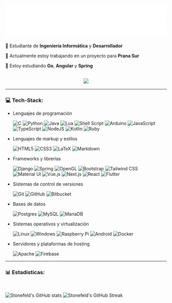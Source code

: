 ![Light](https://raw.githubusercontent.com/stonefeld/stonefeld/master/assets/typing-light.svg#gh-light-mode-only)
![Dark](https://raw.githubusercontent.com/stonefeld/stonefeld/master/assets/typing-dark.svg#gh-dark-mode-only)

💫 Estudiante de **Ingeniería Informática** y **Desarrollador**

🔭 Actualmente estoy trabajando en un proyecto para **Prana Sur**

🌱 Estoy estudiando **Go**, **Angular** y **Spring**

<br>
<div align="center">
  <img src="https://visitcount.itsvg.in/api?id=stonefeld&label=Visitas%20al%20perfil&color=1&icon=0&pretty=true"/>
</div>

---

### 💻 Tech-Stack:

* Lenguajes de programación

  ![C](https://img.shields.io/badge/c-%2300599C.svg?style=flat&logo=c&logoColor=white)
  ![Python](https://img.shields.io/badge/python-3670A0?style=flat&logo=python&logoColor=ffdd54)
  ![Java](https://img.shields.io/badge/Java-ED8B00?style=flat&logo=openjdk&logoColor=white)
  ![Lua](https://img.shields.io/badge/lua-%232C2D72.svg?style=flat&logo=lua&logoColor=white)
  ![Shell Script](https://img.shields.io/badge/shell_script-%23121011.svg?style=flat&logo=gnu-bash&logoColor=white)
  ![Arduino](https://img.shields.io/badge/-Arduino-00979D?style=flat&logo=Arduino&logoColor=white)
  ![JavaScript](https://img.shields.io/badge/javascript-%23323330.svg?style=flat&logo=javascript&logoColor=%23F7DF1E)
  ![TypeScript](https://img.shields.io/badge/typescript-%23007ACC.svg?style=flat&logo=typescript&logoColor=white)
  ![NodeJS](https://img.shields.io/badge/node.js-6DA55F?style=flat&logo=node.js&logoColor=white)
  ![Kotlin](https://img.shields.io/badge/kotlin-%230095D5.svg?style=flat&logo=kotlin&logoColor=white)
  ![Ruby](https://img.shields.io/badge/ruby-%23CC342D.svg?style=flat&logo=ruby&logoColor=white)

* Lenguajes de markup y estilos

  ![HTML5](https://img.shields.io/badge/html5-%23E34F26.svg?style=flat&logo=html5&logoColor=white)
  ![CSS3](https://img.shields.io/badge/css3-%231572B6.svg?style=flat&logo=css3&logoColor=white)
  ![LaTeX](https://img.shields.io/badge/latex-%23008080.svg?style=flat&logo=latex&logoColor=white)
  ![Markdown](https://img.shields.io/badge/markdown-%23000000.svg?style=flat&logo=markdown&logoColor=white)

* Frameworks y librerías

  ![Django](https://img.shields.io/badge/django-%23092E20.svg?style=flat&logo=django&logoColor=white)
  ![Spring](https://img.shields.io/badge/spring-%236DB33F.svg?style=flat&logo=spring&logoColor=white)
  ![OpenGL](https://img.shields.io/badge/OpenGL-%23FFFFFF.svg?style=flat&logo=opengl)
  ![Bootstrap](https://img.shields.io/badge/bootstrap-%23563D7C.svg?style=flat&logo=bootstrap&logoColor=white)
  ![Tailwind CSS](https://img.shields.io/badge/tailwindcss-%2338B2AC.svg?style=flat&logo=tailwind-css&logoColor=white)
  ![Material UI](https://img.shields.io/badge/materialui-%230081CB.svg?style=flat&logo=material-ui&logoColor=white)
  ![Vue.js](https://img.shields.io/badge/Vue.js-35495E?style=flat&logo=vuedotjs&logoColor=white)
  ![Next.js](https://img.shields.io/badge/Next-black?style=flat&logo=next.js&logoColor=white)
  ![React](https://img.shields.io/badge/react-%2320232a.svg?style=flat&logo=react&logoColor=%2361DAFB)
  ![Flutter](https://img.shields.io/badge/Flutter-%2302569B.svg?style=flat&logo=Flutter&logoColor=white)

* Sistemas de control de versiones

  ![Git](https://img.shields.io/badge/git-%23F05033.svg?style=flat&logo=git&logoColor=white)
  ![GitHub](https://img.shields.io/badge/github-%23121011.svg?style=flat&logo=github&logoColor=white)
  ![Bitbucket](https://img.shields.io/badge/bitbucket-%230047B3.svg?style=flat&logo=bitbucket&logoColor=white)

* Bases de datos

  ![Postgres](https://img.shields.io/badge/postgres-%23316192.svg?style=flat&logo=postgresql&logoColor=white)
  ![MySQL](https://img.shields.io/badge/mysql-%2300f.svg?style=flat&logo=mysql&logoColor=white)
  ![MariaDB](https://img.shields.io/badge/MariaDB-003545?style=flat&logo=mariadb&logoColor=white)

* Sistemas operativos y virtualización

  ![Linux](https://img.shields.io/badge/Linux-FCC624?style=flat&logo=linux&logoColor=black)
  ![Windows](https://img.shields.io/badge/Windows-0078D6?style=flat&logo=windows&logoColor=white)
  ![Raspberry Pi](https://img.shields.io/badge/-RaspberryPi-C51A4A?style=flat&logo=Raspberry-Pi)
  ![Android](https://img.shields.io/badge/Android-3DDC84?style=flat&logo=android&logoColor=white)
  ![Docker](https://img.shields.io/badge/docker-%230db7ed.svg?style=flat&logo=docker&logoColor=white)

* Servidores y plataformas de hosting

  ![Apache](https://img.shields.io/badge/apache-%23D42029.svg?style=flat&logo=apache&logoColor=white)
  ![Firebase](https://img.shields.io/badge/firebase-%23039BE5.svg?style=flat&logo=firebase)

---

### 📊 Estadísticas:

<br>

![Stonefeld's GitHub stats](https://github-readme-stats.vercel.app/api?username=stonefeld&theme=transparent&show_icons=true&hide_border=true&count_private=true)
![Stonefeld's GitHub Streak](https://streak-stats.demolab.com?user=stonefeld&theme=transparent&hide_border=true)
